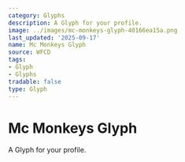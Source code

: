 ```yaml
---
category: Glyphs
description: A Glyph for your profile.
image: ../images/mc-monkeys-glyph-40166ea15a.png
last_updated: '2025-09-17'
name: Mc Monkeys Glyph
source: WFCD
tags:
- Glyph
- Glyphs
tradable: false
type: Glyph
---
```


# Mc Monkeys Glyph

A Glyph for your profile.

